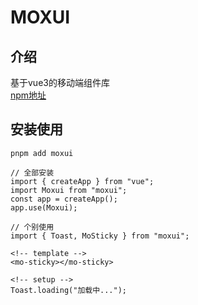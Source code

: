 # MOXUI

## 介绍
基于vue3的移动端组件库   
[npm地址](https://www.npmjs.com/package/moxui)

## 安装使用
```
pnpm add moxui

// 全部安装
import { createApp } from "vue";
import Moxui from "moxui";
const app = createApp();
app.use(Moxui);

// 个别使用
import { Toast, MoSticky } from "moxui";

<!-- template -->
<mo-sticky></mo-sticky>

<!-- setup -->
Toast.loading("加载中...");
```


